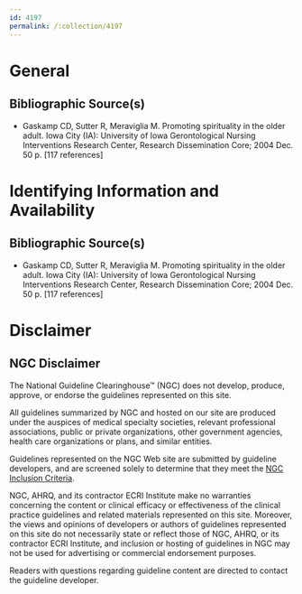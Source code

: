 ```yaml
---
id: 4197
permalink: /:collection/4197
---
```


# General

## Bibliographic Source(s)

- Gaskamp CD, Sutter R, Meraviglia M. Promoting spirituality in the older adult. Iowa City (IA): University of Iowa Gerontological Nursing Interventions Research Center, Research Dissemination Core; 2004 Dec. 50 p. [117 references]

# Identifying Information and Availability

## Bibliographic Source(s)

- Gaskamp CD, Sutter R, Meraviglia M. Promoting spirituality in the older adult. Iowa City (IA): University of Iowa Gerontological Nursing Interventions Research Center, Research Dissemination Core; 2004 Dec. 50 p. [117 references]

# Disclaimer

## NGC Disclaimer

The National Guideline Clearinghouse™ (NGC) does not develop, produce, approve, or endorse the guidelines represented on this site.

All guidelines summarized by NGC and hosted on our site are produced under the auspices of medical specialty societies, relevant professional associations, public or private organizations, other government agencies, health care organizations or plans, and similar entities.

Guidelines represented on the NGC Web site are submitted by guideline developers, and are screened solely to determine that they meet the [NGC Inclusion Criteria](/help-and-about/summaries/inclusion-criteria).

NGC, AHRQ, and its contractor ECRI Institute make no warranties concerning the content or clinical efficacy or effectiveness of the clinical practice guidelines and related materials represented on this site. Moreover, the views and opinions of developers or authors of guidelines represented on this site do not necessarily state or reflect those of NGC, AHRQ, or its contractor ECRI Institute, and inclusion or hosting of guidelines in NGC may not be used for advertising or commercial endorsement purposes.

Readers with questions regarding guideline content are directed to contact the guideline developer.

